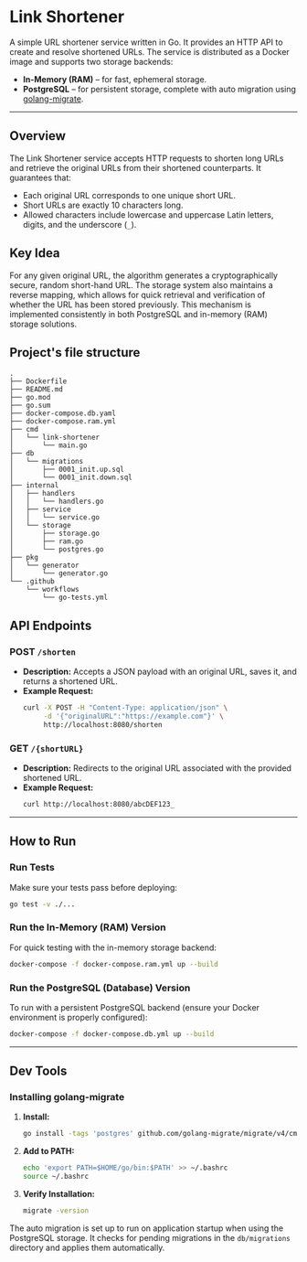 # Link Shortener

A simple URL shortener service written in Go. It provides an HTTP API to create and resolve shortened URLs. The service is distributed as a Docker image and supports two storage backends:
- **In-Memory (RAM)** – for fast, ephemeral storage.
- **PostgreSQL** – for persistent storage, complete with auto migration using [golang-migrate](https://github.com/golang-migrate/migrate).

---

## Overview

The Link Shortener service accepts HTTP requests to shorten long URLs and retrieve the original URLs from their shortened counterparts. It guarantees that:
- Each original URL corresponds to one unique short URL.
- Short URLs are exactly 10 characters long.
- Allowed characters include lowercase and uppercase Latin letters, digits, and the underscore (`_`).

## Key Idea

For any given original URL, the algorithm generates a cryptographically secure, random short-hand URL. The storage system also maintains a reverse mapping, which allows for quick retrieval and verification of whether the URL has been stored previously. This mechanism is implemented consistently in both PostgreSQL and in-memory (RAM) storage solutions.

## Project's file structure
```
.
├── Dockerfile
├── README.md
├── go.mod
├── go.sum
├── docker-compose.db.yaml
├── docker-compose.ram.yml
├── cmd
│   └── link-shortener
│       └── main.go
├── db
│   └── migrations
│       ├── 0001_init.up.sql
│       └── 0001_init.down.sql
├── internal
│   ├── handlers
│   │   └── handlers.go
│   ├── service
│   │   └── service.go
│   └── storage
│       ├── storage.go
│       ├── ram.go
│       └── postgres.go
├── pkg
│   └── generator
│       └── generator.go
└── .github
    └── workflows
        └── go-tests.yml
```


## API Endpoints

### POST `/shorten`
- **Description:** Accepts a JSON payload with an original URL, saves it, and returns a shortened URL.
- **Example Request:**
  ```bash
  curl -X POST -H "Content-Type: application/json" \
       -d '{"originalURL":"https://example.com"}' \
       http://localhost:8080/shorten
  ```

### GET `/{shortURL}`
- **Description:** Redirects to the original URL associated with the provided shortened URL.
- **Example Request:**
  ```bash
  curl http://localhost:8080/abcDEF123_
  ```

---

## How to Run

### Run Tests
Make sure your tests pass before deploying:
```bash
go test -v ./...
```

### Run the In-Memory (RAM) Version
For quick testing with the in-memory storage backend:
```bash
docker-compose -f docker-compose.ram.yml up --build
```

### Run the PostgreSQL (Database) Version
To run with a persistent PostgreSQL backend (ensure your Docker environment is properly configured):
```bash
docker-compose -f docker-compose.db.yml up --build
```

---

## Dev Tools

### Installing golang-migrate

1. **Install:**
   ```bash
   go install -tags 'postgres' github.com/golang-migrate/migrate/v4/cmd/migrate@latest
   ```

2. **Add to PATH:**
   ```bash
   echo 'export PATH=$HOME/go/bin:$PATH' >> ~/.bashrc
   source ~/.bashrc
   ```

3. **Verify Installation:**
   ```bash
   migrate -version
   ```

The auto migration is set up to run on application startup when using the PostgreSQL storage. It checks for pending migrations in the `db/migrations` directory and applies them automatically.